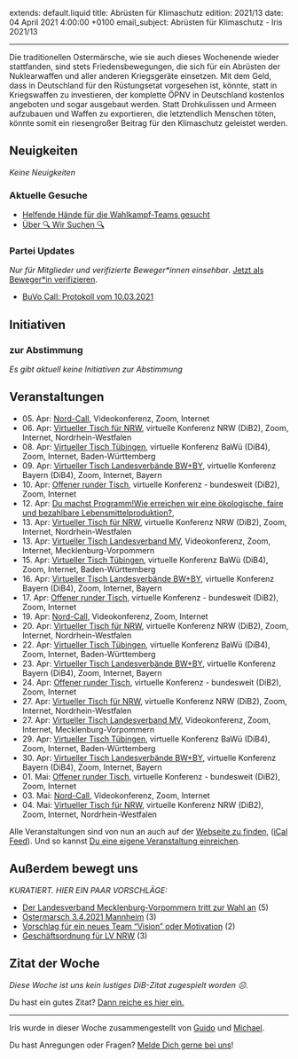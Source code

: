 
extends: default.liquid
title: Abrüsten für Klimaschutz
edition: 2021/13
date: 04 April 2021 4:00:00 +0100
email_subject: Abrüsten für Klimaschutz - Iris 2021/13

---
Die traditionellen Ostermärsche, wie sie auch dieses Wochenende wieder stattfanden, sind stets Friedensbewegungen, die sich für ein Abrüsten der Nuklearwaffen und aller anderen Kriegsgeräte einsetzen.
Mit dem Geld, dass in Deutschland für den Rüstungsetat vorgesehen ist, könnte, statt in Kriegswaffen zu investieren, der komplette ÖPNV in Deutschland kostenlos angeboten und sogar ausgebaut werden.
Statt Drohkulissen und Armeen aufzubauen und Waffen zu exportieren, die letztendlich Menschen töten, könnte somit ein riesengroßer Beitrag für den Klimaschutz geleistet werden.

## Neuigkeiten

_Keine Neuigkeiten_

### Aktuelle Gesuche

 - [Helfende Hände für die Wahlkampf-Teams gesucht](https://marktplatz.bewegung.jetzt/t/helfende-haende-fuer-die-wahlkampf-teams-gesucht/37548)
 - [Über 🔍 Wir Suchen 🔍](https://marktplatz.bewegung.jetzt/t/ueber-wir-suchen/8837)

### Partei Updates

_Nur für Mitglieder und verifizierte Beweger\*innen einsehbar_. [Jetzt als Beweger\*in verifizieren](https://bewegung.jetzt/bewegerin-werden/).

 - [BuVo Call: Protokoll vom 10.03.2021](https://marktplatz.bewegung.jetzt/t/buvo-call-protokoll-vom-10-03-2021/37514)

## Initiativen

### zur Abstimmung
_Es gibt aktuell keine Initiativen zur Abstimmung_

## Veranstaltungen

 - 05.&nbsp;Apr: [Nord-Call](https://bewegung.jetzt/veranstaltungen/nord-call-2021-04-05/), Videokonferenz, Zoom, Internet
 - 06.&nbsp;Apr: [Virtueller Tisch für NRW](https://bewegung.jetzt/veranstaltungen/virtueller-tisch-landesverbaende-bwby-2021-04-06/), virtuelle Konferenz NRW (DiB2), Zoom, Internet, Nordrhein-Westfalen
 - 08.&nbsp;Apr: [Virtueller Tisch Tübingen](https://bewegung.jetzt/veranstaltungen/virtueller-tisch-tuebingen-2021-04-08/), virtuelle Konferenz BaWü (DiB4), Zoom, Internet, Baden-Württemberg
 - 09.&nbsp;Apr: [Virtueller Tisch Landesverbände BW+BY](https://bewegung.jetzt/veranstaltungen/virtueller-tisch-landesverbaende-bwby-2-2021-04-09/), virtuelle Konferenz Bayern (DiB4), Zoom, Internet, Bayern
 - 10.&nbsp;Apr: [Offener runder Tisch](https://bewegung.jetzt/veranstaltungen/offener-runder-tisch-2021-04-10/), virtuelle Konferenz - bundesweit (DiB2), Zoom, Internet
 - 12.&nbsp;Apr: [Du machst Programm!Wie erreichen wir eine ökologische, faire und bezahlbare Lebensmittelproduktion?](https://bewegung.jetzt/veranstaltungen/du-machst-programm/), 
 - 13.&nbsp;Apr: [Virtueller Tisch für NRW](https://bewegung.jetzt/veranstaltungen/virtueller-tisch-landesverbaende-bwby-2021-04-13/), virtuelle Konferenz NRW (DiB2), Zoom, Internet, Nordrhein-Westfalen
 - 13.&nbsp;Apr: [Virtueller Tisch Landesverband MV](https://bewegung.jetzt/veranstaltungen/mv-call-2021-04-13/), Videokonferenz, Zoom, Internet, Mecklenburg-Vorpommern
 - 15.&nbsp;Apr: [Virtueller Tisch Tübingen](https://bewegung.jetzt/veranstaltungen/virtueller-tisch-tuebingen-2021-04-15/), virtuelle Konferenz BaWü (DiB4), Zoom, Internet, Baden-Württemberg
 - 16.&nbsp;Apr: [Virtueller Tisch Landesverbände BW+BY](https://bewegung.jetzt/veranstaltungen/virtueller-tisch-landesverbaende-bwby-2-2021-04-16/), virtuelle Konferenz Bayern (DiB4), Zoom, Internet, Bayern
 - 17.&nbsp;Apr: [Offener runder Tisch](https://bewegung.jetzt/veranstaltungen/offener-runder-tisch-2021-04-17/), virtuelle Konferenz - bundesweit (DiB2), Zoom, Internet
 - 19.&nbsp;Apr: [Nord-Call](https://bewegung.jetzt/veranstaltungen/nord-call-2021-04-19/), Videokonferenz, Zoom, Internet
 - 20.&nbsp;Apr: [Virtueller Tisch für NRW](https://bewegung.jetzt/veranstaltungen/virtueller-tisch-landesverbaende-bwby-2021-04-20/), virtuelle Konferenz NRW (DiB2), Zoom, Internet, Nordrhein-Westfalen
 - 22.&nbsp;Apr: [Virtueller Tisch Tübingen](https://bewegung.jetzt/veranstaltungen/virtueller-tisch-tuebingen-2021-04-22/), virtuelle Konferenz BaWü (DiB4), Zoom, Internet, Baden-Württemberg
 - 23.&nbsp;Apr: [Virtueller Tisch Landesverbände BW+BY](https://bewegung.jetzt/veranstaltungen/virtueller-tisch-landesverbaende-bwby-2-2021-04-23/), virtuelle Konferenz Bayern (DiB4), Zoom, Internet, Bayern
 - 24.&nbsp;Apr: [Offener runder Tisch](https://bewegung.jetzt/veranstaltungen/offener-runder-tisch-2021-04-24/), virtuelle Konferenz - bundesweit (DiB2), Zoom, Internet
 - 27.&nbsp;Apr: [Virtueller Tisch für NRW](https://bewegung.jetzt/veranstaltungen/virtueller-tisch-landesverbaende-bwby-2021-04-27/), virtuelle Konferenz NRW (DiB2), Zoom, Internet, Nordrhein-Westfalen
 - 27.&nbsp;Apr: [Virtueller Tisch Landesverband MV](https://bewegung.jetzt/veranstaltungen/mv-call-2021-04-27/), Videokonferenz, Zoom, Internet, Mecklenburg-Vorpommern
 - 29.&nbsp;Apr: [Virtueller Tisch Tübingen](https://bewegung.jetzt/veranstaltungen/virtueller-tisch-tuebingen-2021-04-29/), virtuelle Konferenz BaWü (DiB4), Zoom, Internet, Baden-Württemberg
 - 30.&nbsp;Apr: [Virtueller Tisch Landesverbände BW+BY](https://bewegung.jetzt/veranstaltungen/virtueller-tisch-landesverbaende-bwby-2-2021-04-30/), virtuelle Konferenz Bayern (DiB4), Zoom, Internet, Bayern
 - 01.&nbsp;Mai: [Offener runder Tisch](https://bewegung.jetzt/veranstaltungen/offener-runder-tisch-2021-05-01/), virtuelle Konferenz - bundesweit (DiB2), Zoom, Internet
 - 03.&nbsp;Mai: [Nord-Call](https://bewegung.jetzt/veranstaltungen/nord-call-2021-05-03/), Videokonferenz, Zoom, Internet
 - 04.&nbsp;Mai: [Virtueller Tisch für NRW](https://bewegung.jetzt/veranstaltungen/virtueller-tisch-landesverbaende-bwby-2021-05-04/), virtuelle Konferenz NRW (DiB2), Zoom, Internet, Nordrhein-Westfalen


Alle Veranstaltungen sind von nun an auch auf der [Webseite zu finden](https://bewegung.jetzt/veranstaltungen/), ([iCal Feed](https://bewegung.jetzt/?ical=1)). Und so kannst [Du eine eigene Veranstaltung einreichen](https://marktplatz.bewegung.jetzt/t/eine-veranstaltung-auf-der-webseite-einreichen/21379).


## Außerdem bewegt uns

_KURATIERT. HIER EIN PAAR VORSCHLÄGE:_
 - [Der Landesverband Mecklenburg-Vorpommern tritt zur Wahl an](https://marktplatz.bewegung.jetzt/t/der-landesverband-mecklenburg-vorpommern-tritt-zur-wahl-an/37567) (5)
 - [Ostermarsch 3.4.2021 Mannheim](https://marktplatz.bewegung.jetzt/t/ostermarsch-3-4-2021-mannheim/37562) (3)
 - [Vorschlag für ein neues Team &ldquo;Vision&rdquo; oder Motivation](https://marktplatz.bewegung.jetzt/t/vorschlag-fuer-ein-neues-team-vision-oder-motivation/37573) (2)
 - [Geschäftsordnung für LV NRW](https://marktplatz.bewegung.jetzt/t/geschaeftsordnung-fuer-lv-nrw/37574) (3)


## Zitat der Woche
_Diese Woche ist uns kein lustiges DiB-Zitat zugespielt worden ☹._

Du hast ein gutes Zitat? [Dann reiche es hier ein.](https://marktplatz.bewegung.jetzt/t/fortsetzung-lustige-dib-zitate/24431)


---

Iris wurde in dieser Woche zusammengestellt von [Guido](https://marktplatz.bewegung.jetzt/u/Guido/) und [Michael](https://marktplatz.bewegung.jetzt/u/MichaelVoss/).

Du hast Anregungen oder Fragen? [Melde Dich gerne bei uns](https://marktplatz.bewegung.jetzt/t/neu-iris-die-woechtliche-zusammenfasssung-zum-sonntagsbrunch/10990)!

